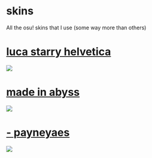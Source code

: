 # skins
All the osu! skins that I use (some way more than others)

# [luca starry helvetica](https://drive.google.com/file/d/11cuKv2F4mSBBDh1i1s48CI-RTwVlIQR1/view)
![](https://i.imgur.com/LA6cRGK.png)


# [made in abyss](https://www.reddit.com/r/OsuSkins/comments/hoak7j/std_only_made_in_abyss_hdsd_169/)
![](https://i.imgur.com/DAvpqfX.png)

# [- payneyaes](https://payney.s-ul.eu/9siEeMsr)
![](https://osu.ppy.sh/ss/15485188/4bb4)
